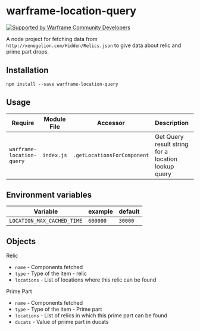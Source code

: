 # warframe-location-query

[![Supported by Warframe Community Developers](https://warframestat.us/wfcd.png)](https://github.com/WFCD "Supported by Warframe Community Developers")

A node project for fetching data from `http://xenogelion.com/Hidden/Relics.json` to give data about relic and prime part drops.

## Installation
```
npm install --save warframe-location-query
```

## Usage

Require | Module File | Accessor | Description | parameters
--- | --- | --- | --- | ---
`warframe-location-query` | `index.js` | `.getLocationsForComponent` | Get Query result string for a location lookup query | `query`, `callback`

## Environment variables

Variable | example | default
--- | --- | ---
`LOCATION_MAX_CACHED_TIME` | `600000` | `30000`

## Objects

Relic

* `name` - Components fetched
* `type` - Type of the item - relic
* `locations` - List of locations where this relic can be found

Prime Part

* `name` - Components fetched
* `type` - Type of the item - Prime part
* `locations` - List of relics in which this prime part can be found
* `ducats` - Value of priime part in ducats
